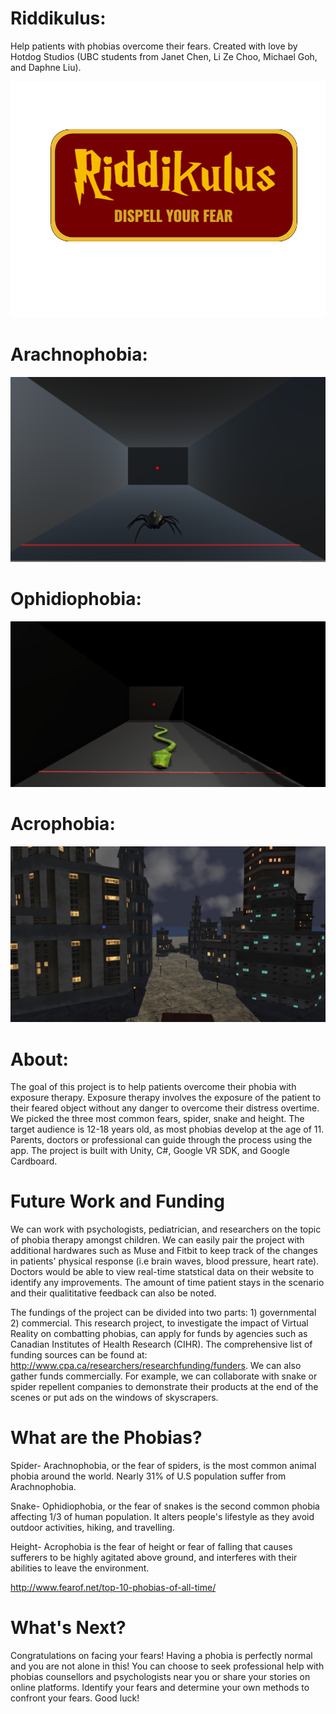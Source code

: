 
# Riddikulus: 
Help patients with phobias overcome their fears. Created with love by Hotdog Studios (UBC students from Janet Chen, Li Ze Choo, Michael Goh, and Daphne Liu). 

![riddikulus](https://raw.githubusercontent.com/janet-chen/Riddikulus/master/rename.png)

# Arachnophobia:
![spider](https://raw.githubusercontent.com/janet-chen/Riddikulus/master/spider.PNG)

# Ophidiophobia:
![snake](https://raw.githubusercontent.com/janet-chen/Riddikulus/master/snake%20pic.PNG)

# Acrophobia:
![heights](https://raw.githubusercontent.com/janet-chen/Riddikulus/master/Screen%20Shot%202017-09-17%20at%2012.19.44%20PM.png)

# About:
The goal of this project is to help patients overcome their phobia with exposure therapy. Exposure therapy involves the exposure of the patient to their feared object without any danger to overcome their distress overtime. We picked the three most common fears, spider, snake and height. The target audience is 12-18 years old, as most phobias develop at the age of 11. Parents, doctors or professional can guide through the process using the app. The project is built with Unity, C#, Google VR SDK, and Google Cardboard.

# Future Work and Funding
We can work with psychologists, pediatrician, and researchers on the topic of phobia therapy amongst children. We can easily pair the project with additional hardwares such as Muse and Fitbit to keep track of the changes in patients' physical response (i.e brain waves, blood pressure, heart rate). Doctors would be able to view real-time statstical data on their website to identify any improvements. The amount of time patient stays in the scenario and their qualititative feedback can also be noted.

The fundings of the project can be divided into two parts: 1) governmental 2) commercial. This research project, to investigate the impact of Virtual Reality on combatting phobias, can apply for funds by agencies such as Canadian Institutes of Health Research (CIHR). The comprehensive list of funding sources can be found at: http://www.cpa.ca/researchers/researchfunding/funders. We can also gather funds commercially. For example, we can collaborate with snake or spider repellent companies to demonstrate their products at the end of the scenes or put ads on the windows of skyscrapers.

# What are the Phobias?
Spider- Arachnophobia, or the fear of spiders, is the most common animal phobia around the world. Nearly 31% of U.S population suffer from Arachnophobia.

Snake- Ophidiophobia, or the fear of snakes is the second common phobia affecting 1/3 of human population. It alters people's lifestyle as they avoid outdoor activities, hiking, and travelling.

Height- Acrophobia is the fear of height or fear of falling that causes sufferers to be highly agitated above ground, and interferes with their abilities to leave the environment.

http://www.fearof.net/top-10-phobias-of-all-time/

# What's Next?
Congratulations on facing your fears! Having a phobia is perfectly normal and you are not alone in this! You can choose to seek professional help with phobias counsellors and psychologists near you or share your stories on online platforms. Identify your fears and determine your own methods to confront your fears. Good luck!
